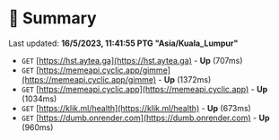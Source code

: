 # 📖 Summary
Last updated: **16/5/2023, 11:41:55 PTG "Asia/Kuala_Lumpur"**

- `GET` [https://hst.aytea.ga](https://hst.aytea.ga) - **Up** (707ms)
- `GET` [https://memeapi.cyclic.app/gimme](https://memeapi.cyclic.app/gimme) - **Up** (1372ms)
- `GET` [https://memeapi.cyclic.app](https://memeapi.cyclic.app) - **Up** (1034ms)
- `GET` [https://klik.ml/health](https://klik.ml/health) - **Up** (673ms)
- `GET` [https://dumb.onrender.com](https://dumb.onrender.com) - **Up** (960ms)

